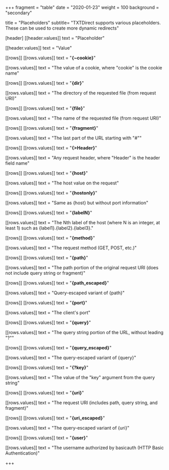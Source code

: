 +++
fragment = "table"
date = "2020-01-23"
weight = 100
background = "secondary"

title = "Placeholders"
subtitle= "TXTDirect supports various placeholders. These can be used to create more dynamic redirects"

[header]
  [[header.values]]
    text = "Placeholder"

  [[header.values]]
    text = "Value"
  
[[rows]]
  [[rows.values]]
    text = "**{~cookie}**"

  [[rows.values]]
    text = "The value of a cookie, where \"cookie\" is the cookie name"

[[rows]]
  [[rows.values]]
    text = "**{dir}**"

  [[rows.values]]
    text = "The directory of the requested file (from request URI)"

[[rows]]
  [[rows.values]]
    text = "**{file}**"

  [[rows.values]]
    text = "The name of the requested file (from request URI)"

[[rows]]
  [[rows.values]]
    text = "**{fragment}**"

  [[rows.values]]
    text = "The last part of the URL starting with \"#\""

[[rows]]
  [[rows.values]]
    text = "**{>Header}**"

  [[rows.values]]
    text = "Any request header, where \"Header\" is the header field name"

[[rows]]
  [[rows.values]]
    text = "**{host}**"

  [[rows.values]]
    text = "The host value on the request"

[[rows]]
  [[rows.values]]
    text = "**{hostonly}**"

  [[rows.values]]
    text = "Same as {host} but without port information"

[[rows]]
  [[rows.values]]
    text = "**{labelN}**"

  [[rows.values]]
    text = "The Nth label of the host (where N is an integer, at least 1) such as {label1}.{label2}.{label3}."

[[rows]]
  [[rows.values]]
    text = "**{method}**"

  [[rows.values]]
    text = "The request method (GET, POST, etc.)"

[[rows]]
  [[rows.values]]
    text = "**{path}**"

  [[rows.values]]
    text = "The path portion of the original request URI (does not include query string or fragment)"

[[rows]]
  [[rows.values]]
    text = "**{path_escaped}**"

  [[rows.values]]
    text = "Query-escaped variant of {path}"

[[rows]]
  [[rows.values]]
    text = "**{port}**"

  [[rows.values]]
    text = "The client's port"

[[rows]]
  [[rows.values]]
    text = "**{query}**"

  [[rows.values]]
    text = "The query string portion of the URL, without leading \"?\""

[[rows]]
  [[rows.values]]
    text = "**{query_escaped}**"

  [[rows.values]]
    text = "The query-escaped variant of {query}"

[[rows]]
  [[rows.values]]
    text = "**{?key}**"

  [[rows.values]]
    text = "The value of the \"key\" argument from the query string"

[[rows]]
  [[rows.values]]
    text = "**{uri}**"

  [[rows.values]]
    text = "The request URI (includes path, query string, and fragment)"

[[rows]]
  [[rows.values]]
    text = "**{uri_escaped}**"

  [[rows.values]]
    text = "The query-escaped variant of {uri}"

[[rows]]
  [[rows.values]]
    text = "**{user}**"

  [[rows.values]]
    text = "The username authorized by basicauth (HTTP Basic Authentication)"

+++
